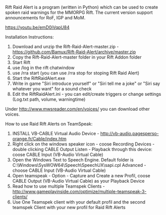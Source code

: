 Rift Raid Alert is a program (written in Python) which can be used to create spoken raid warnings for the MMORPG Rift.
The current version support announcements for RoF, IGP and MoM.

https://youtu.be/emD0iVqpU84

Installation Instructions:

1.  Download and unzip the Rift-Raid-Alert-master.zip - https://github.com/Bamux/Rift-Raid-Alert/archive/master.zip
2.  Copy the Rift-Raid-Alert-master folder in your Rift Addon folder
3.  Start Rift
4.  use /log in the rift chatwindow
5.  use /rra start (you can use /rra stop for stoping Rift Raid Alert)
5.  Start the RiftRaidAlert.exe
6.  Write in game "Siri introduce yourself" or "Siri tell me a joke" or "Siri say whatever you want" for a sound check
7.  Edit the RiftRaidAlert.ini - you can edit/create triggers or change settings (Log.txt path, volume, warningtime)

Under http://www.mwsreader.com/en/voices/ you can download other voices.

How to use Raid Rift Alerts on TeamSpeak:

1. INSTALL VB-CABLE Virtual Audio Device - http://vb-audio.pagesperso-orange.fr/Cable/index.htm
2. Right click on the windows speaker icon - coose Recording Devices - double clicking CABLE Output
   Listen - Playback through this device: coose CABLE Input (VB-Audio Virtual Cable)
3. Open the Windows Text to Speech Engine. Default folder is C:\Windows\SysWOW64\Speech\SpeechUX\sapi.cpl
   Advanced - choose CABLE Input (VB-Audio Virtual Cable)
3. Open teamspeak - Option - Capture and Create a new Profil, coose CABLE Output (VB-Audio Virtual Cable) as your Playback Device
4. Read how to use multiple Teamspek Clients - http://www.gameplayinside.com/optimize/multiple-teamspeak-3-clients/ 
5. Use One Teamspek client with your default profil and the second teamspek Client with your new profil for Raid Rift Alerts
